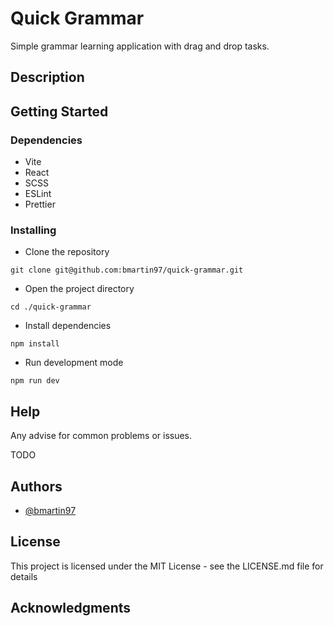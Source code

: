 # Quick Grammar 

Simple grammar learning application with drag and drop tasks.

## Description

## Getting Started

### Dependencies

* Vite
* React
* SCSS
* ESLint
* Prettier

### Installing

* Clone the repository
```
git clone git@github.com:bmartin97/quick-grammar.git
```

* Open the project directory
```
cd ./quick-grammar
```

* Install dependencies
```
npm install
```

* Run development mode
```
npm run dev
```

## Help

Any advise for common problems or issues.

TODO

## Authors

* [@bmartin97](https://github.com/bmartin97/)

## License

This project is licensed under the MIT License - see the LICENSE.md file for details

## Acknowledgments